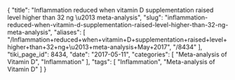 {
    "title": "Inflammation reduced when vitamin D supplementation raised level higher than 32 ng \u2013 meta-analysis",
    "slug": "inflammation-reduced-when-vitamin-d-supplementation-raised-level-higher-than-32-ng-meta-analysis",
    "aliases": [
        "/Inflammation+reduced+when+vitamin+D+supplementation+raised+level+higher+than+32+ng+\u2013+meta-analysis+May+2017",
        "/8434"
    ],
    "tiki_page_id": 8434,
    "date": "2017-05-11",
    "categories": [
        "Meta-analysis of Vitamin D",
        "Inflammation"
    ],
    "tags": [
        "Inflammation",
        "Meta-analysis of Vitamin D"
    ]
}